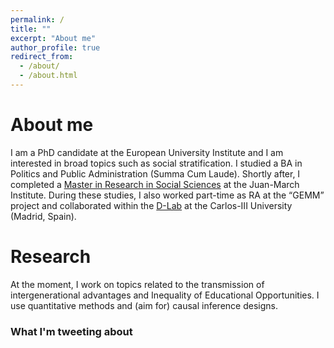```yaml
---
permalink: /
title: ""
excerpt: "About me"
author_profile: true
redirect_from: 
  - /about/
  - /about.html
---
```



About me
======

I am a PhD candidate at the European University Institute and I am interested in broad topics such as social stratification. I studied a BA in Politics and Public Administration (Summa Cum Laude). Shortly after, I completed a [Master in Research in Social Sciences](https://ic3jm.es/en/postgraduates/master-degree-social-sciences/) at the Juan-March Institute. During these studies, I also worked part-time as RA at the “GEMM” project and collaborated within the [D-Lab](https://www.d-labsite.com/) at the Carlos-III University (Madrid, Spain).

Research
======
At the moment, I work on topics related to the transmission of intergenerational advantages and Inequality of Educational Opportunities. I use quantitative methods and (aim for) causal inference designs.

### What I'm tweeting about
</div>
<i class="twittertop" style="display:none;" id="t1">
                    <div id="news" tyle="text-align: left"  class="col-md-5">&nbsp;
                        <center><a class="twitter-timeline" href="https://twitter.com/marespadafor" data-chrome="nofooter" data-widget-id="346662554203992065" data-width="900"
                            data-height="5">Tweets
                            by @marespadafor</a>
                        <script>!function (d, s, id) {
                            var js, fjs = d.getElementsByTagName(s)[0], p = /^http:/.test(d.location) ? 'http' : 'https';
                            if (!d.getElementById(id)) {
                                js = d.createElement(s);
                                js.id = id;
                                js.src = p + "://platform.twitter.com/widgets.js";
                                fjs.parentNode.insertBefore(js, fjs);
                            }
                        }(document, "script", "twitter-wjs");</script></center>
                    </div>
